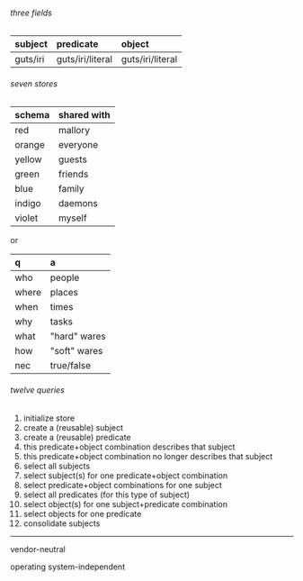 ###### three fields

| subject  | predicate        | object           |
|:---------|:-----------------|:-----------------|
| guts/iri | guts/iri/literal | guts/iri/literal |

###### seven stores

| schema   | shared with  |
|:---------|:-------------|
| red      | mallory      |
| orange   | everyone     |
| yellow   | guests       |
| green    | friends      |
| blue     | family       |
| indigo   | daemons      |
| violet   | myself       |

or

| q     | a            |
|:------|:-------------|
| who   | people       |
| where | places       |
| when  | times        |
| why   | tasks        |
| what  | "hard" wares |
| how   | "soft" wares |
| nec   | true/false   |

###### twelve queries

1. initialize store
2. create a (reusable) subject
3. create a (reusable) predicate
4. this predicate+object combination describes that subject
5. this predicate+object combination no longer describes that subject
6. select all subjects
7. select subject(s) for one predicate+object combination
8. select predicate+object combinations for one subject
9. select all predicates (for this type of subject)
10. select object(s) for one subject+predicate combination
11. select objects for one predicate
12. consolidate subjects

* * *

vendor-neutral

operating system-independent
